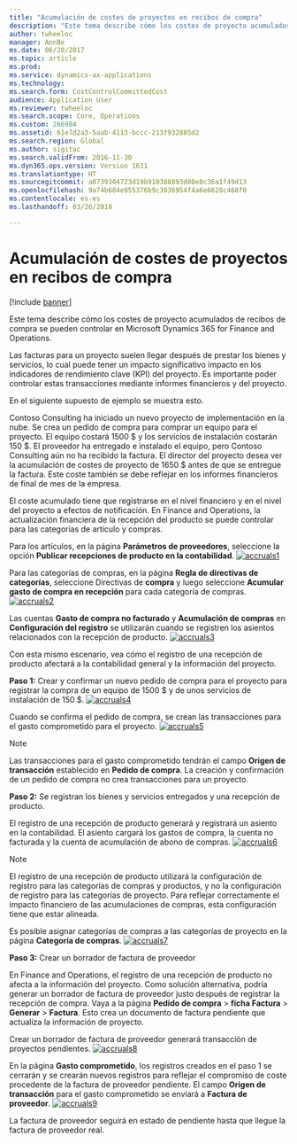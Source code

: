 ```yaml
---
title: "Acumulación de costes de proyectos en recibos de compra"
description: "Este tema describe cómo los costes de proyecto acumulados de recibos de compra se pueden controlar en Microsoft Dynamics 365 for Finance and Operations."
author: twheeloc
manager: AnnBe
ms.date: 06/20/2017
ms.topic: article
ms.prod: 
ms.service: dynamics-ax-applications
ms.technology: 
ms.search.form: CostControlCommittedCost
audience: Application User
ms.reviewer: twheeloc
ms.search.scope: Core, Operations
ms.custom: 266984
ms.assetid: 61e7d2a3-5aab-4113-bccc-213f932885d2
ms.search.region: Global
ms.author: sigitac
ms.search.validFrom: 2016-11-30
ms.dyn365.ops.version: Version 1611
ms.translationtype: HT
ms.sourcegitcommit: a0739304723d19b910388893d08e8c36a1f49d13
ms.openlocfilehash: 9a74b684e955376b9c3036954f4a6e6628c468f0
ms.contentlocale: es-es
ms.lasthandoff: 03/26/2018

---
```


# <a name="project-cost-accrual-on-purchase-receipts"></a>Acumulación de costes de proyectos en recibos de compra

[!include [banner](../includes/banner.md)]

Este tema describe cómo los costes de proyecto acumulados de recibos de compra se pueden controlar en Microsoft Dynamics 365 for Finance and Operations. 

Las facturas para un proyecto suelen llegar después de prestar los bienes y servicios, lo cual puede tener un impacto significativo impacto en los indicadores de rendimiento clave (KPI) del proyecto. Es importante poder controlar estas transacciones mediante informes financieros y del proyecto.

En el siguiente supuesto de ejemplo se muestra esto. 

Contoso Consulting ha iniciado un nuevo proyecto de implementación en la nube. Se crea un pedido de compra para comprar un equipo para el proyecto. El equipo costará 1500 $ y los servicios de instalación costarán 150 $. El proveedor ha entregado e instalado el equipo, pero Contoso Consulting aún no ha recibido la factura. El director del proyecto desea ver la acumulación de costes de proyecto de 1650 $ antes de que se entregue la factura. Este coste también se debe reflejar en los informes financieros de final de mes de la empresa. 

El coste acumulado tiene que registrarse en el nivel financiero y en el nivel del proyecto a efectos de notificación. En Finance and Operations, la actualización financiera de la recepción del producto se puede controlar para las categorías de artículo y compras. 

Para los artículos, en la página **Parámetros de proveedores**, seleccione la opción **Publicar recepciones de producto en la contabilidad**.
[![accruals1](./media/accruals1-1024x409.png)](./media/accruals1.png) 

Para las categorías de compras, en la página **Regla de directivas de categorías**, seleccione Directivas de **compra** y luego seleccione **Acumular gasto de compra en recepción** para cada categoría de compras.
[![accruals2](./media/accruals2-1024x569.png)](./media/accruals2.png) 

Las cuentas **Gasto de compra no facturado** y **Acumulación de compras** en **Configuración del registro** se utilizarán cuando se registren los asientos relacionados con la recepción de producto.
[![accruals3](./media/accruals3-1024x429.png)](./media/accruals3.png) 

Con esta mismo escenario, vea cómo el registro de una recepción de producto afectará a la contabilidad general y la información del proyecto. 

**Paso 1:** Crear y confirmar un nuevo pedido de compra para el proyecto para registrar la compra de un equipo de 1500 $ y de unos servicios de instalación de 150 $.
[![accruals4](./media/accruals4-1024x497.png)](./media/accruals4.png) 

Cuando se confirma el pedido de compra, se crean las transacciones para el gasto comprometido para el proyecto. 
[![accruals5](./media/accruals5-1024x219.png)](./media/accruals5.png) 

> [!NOTE]
> Las transacciones para el gasto comprometido tendrán el campo **Origen de transacción** establecido en **Pedido de compra**. La creación y confirmación de un pedido de compra no crea transacciones para un proyecto. 

**Paso 2:** Se registran los bienes y servicios entregados y una recepción de producto. 

El registro de una recepción de producto generará y registrará un asiento en la contabilidad. El asiento cargará los gastos de compra, la cuenta no facturada y la cuenta de acumulación de abono de compras. 
[![accruals6](./media/accruals6-1024x214.png)](./media/accruals6.png)

> [!NOTE]
> El registro de una recepción de producto utilizará la configuración de registro para las categorías de compras y productos, y no la configuración de registro para las categorías de proyecto. Para reflejar correctamente el impacto financiero de las acumulaciones de compras, esta configuración tiene que estar alineada. 

Es posible asignar categorías de compras a las categorías de proyecto en la página **Categoría de compras**.
[![accruals7](./media/accruals7-1024x390.png)](./media/accruals7.png)

**Paso 3:** Crear un borrador de factura de proveedor 

En Finance and Operations, el registro de una recepción de producto no afecta a la información del proyecto. Como solución alternativa, podría generar un borrador de factura de proveedor justo después de registrar la recepción de compra. Vaya a la página **Pedido de compra** &gt; **ficha Factura** &gt; **Generar** &gt; **Factura**. Esto crea un documento de factura pendiente que actualiza la información de proyecto. 

Crear un borrador de factura de proveedor generará transacción de proyectos pendientes. 
[![accruals8](./media/accruals8-1024x225.png)](./media/accruals8.png) 

En la página **Gasto comprometido**, los registros creados en el paso 1 se cerrarán y se crearán nuevos registros para reflejar el compromiso de coste procedente de la factura de proveedor pendiente. El campo **Origen de transacción** para el gasto comprometido se enviará a **Factura de proveedor**.
[![accruals9](./media/accruals9-1024x200.png)](./media/accruals9.png)

La factura de proveedor seguirá en estado de pendiente hasta que llegue la factura de proveedor real.




